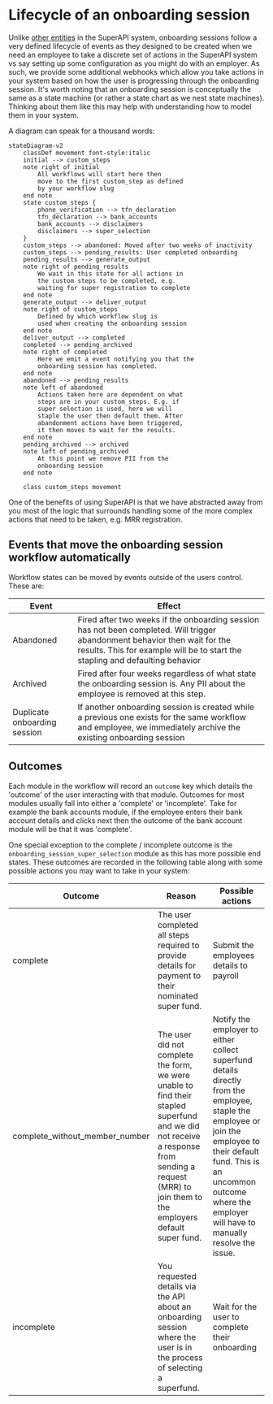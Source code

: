 # Lifecycle of an onboarding session

Unlike [other entities](/software_partners/explanations/understanding_super_api_entities/index.html) in the SuperAPI system, onboarding sessions follow a very defined lifecycle of events as they designed to be created when we need an employee to take a discrete set of actions in the SuperAPI system vs say setting up some configuration as you might do with an employer. As such, we provide some additional webhooks which allow you take actions in your system based on how the user is progressing through the onboarding session. It's worth noting that an onboarding session is conceptually the same as a state machine (or rather a state chart as we nest state machines). Thinking about them like this may help with understanding how to model them in your system.

A diagram can speak for a thousand words:

```mermaid
stateDiagram-v2
    classDef movement font-style:italic
    initial --> custom_steps
    note right of initial
        All workflows will start here then
        move to the first custom_step as defined
        by your workflow slug
    end note
    state custom_steps {
        phone_verification --> tfn_declaration
        tfn_declaration --> bank_accounts
        bank_accounts --> disclaimers
        disclaimers --> super_selection
    }
    custom_steps --> abandoned: Moved after two weeks of inactivity
    custom_steps --> pending_results: User completed onboarding
    pending_results --> generate_output
    note right of pending_results
        We wait in this state for all actions in
        the custom steps to be completed, e.g.
        waiting for super registration to complete
    end note
    generate_output --> deliver_output
    note right of custom_steps
        Defined by which workflow slug is
        used when creating the onboarding session
    end note
    deliver_output --> completed
    completed --> pending_archived
    note right of completed
        Here we emit a event notifying you that the
        onboarding session has completed.
    end note
    abandoned --> pending_results
    note left of abandoned
        Actions taken here are dependent on what
        steps are in your custom_steps. E.g. if
        super selection is used, here we will
        staple the user then default them. After
        abandonment actions have been triggered,
        it then moves to wait for the results.
    end note
    pending_archived --> archived
    note left of pending_archived
        At this point we remove PII from the
        onboarding session
    end note

    class custom_steps movement
```

One of the benefits of using SuperAPI is that we have abstracted away from you most of the logic that surrounds handling some of the more complex actions that need to be taken, e.g. MRR registration.

## Events that move the onboarding session workflow automatically

Workflow states can be moved by events outside of the users control. These are:

| Event                        | Effect                                                                                                                                                                                                      |
| ---------------------------- | ----------------------------------------------------------------------------------------------------------------------------------------------------------------------------------------------------------- |
| Abandoned                    | Fired after two weeks if the onboarding session has not been completed. Will trigger abandonment behavior then wait for the results. This for example will be to start the stapling and defaulting behavior |
| Archived                     | Fired after four weeks regardless of what state the onboarding session is. Any PII about the employee is removed at this step.                                                                              |
| Duplicate onboarding session | If another onboarding session is created while a previous one exists for the same workflow and employee, we immediately archive the existing onboarding session                                             |

## Outcomes

Each module in the workflow will record an `outcome` key which details the 'outcome' of the user interacting with that module. Outcomes for most modules usually fall into either a 'complete' or 'incomplete'. Take for example the bank accounts module, if the employee enters their bank account details and clicks next then the outcome of the bank account module will be that it was 'complete'.

One special exception to the complete / incomplete outcome is the `onboarding_session_super_selection` module as this has more possible end states. These outcomes are recorded in the following table along with some possible actions you may want to take in your system:

| Outcome                        | Reason                                                                                                                                                                                              | Possible actions                                                                                                                                                                                                                            |
| ------------------------------ | --------------------------------------------------------------------------------------------------------------------------------------------------------------------------------------------------- | ------------------------------------------------------------------------------------------------------------------------------------------------------------------------------------------------------------------------------------------- |
| complete                       | The user completed all steps required to provide details for payment to their nominated super fund.                                                                                                 | Submit the employees details to payroll                                                                                                                                                                                                     |
| complete_without_member_number | The user did not complete the form, we were unable to find their stapled superfund and we did not receive a response from sending a request (MRR) to join them to the employers default super fund. | Notify the employer to either collect superfund details directly from the employee, staple the employee or join the employee to their default fund. This is an uncommon outcome where the employer will have to manually resolve the issue. |
| incomplete                     | You requested details via the API about an onboarding session where the user is in the process of selecting a superfund.                                                                            | Wait for the user to complete their onboarding                                                                                                                                                                                              |

